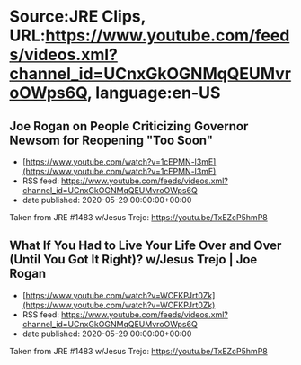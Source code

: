 # Source:JRE Clips, URL:https://www.youtube.com/feeds/videos.xml?channel_id=UCnxGkOGNMqQEUMvroOWps6Q, language:en-US

## Joe Rogan on People Criticizing Governor Newsom for Reopening "Too Soon"
 - [https://www.youtube.com/watch?v=1cEPMN-l3mE](https://www.youtube.com/watch?v=1cEPMN-l3mE)
 - RSS feed: https://www.youtube.com/feeds/videos.xml?channel_id=UCnxGkOGNMqQEUMvroOWps6Q
 - date published: 2020-05-29 00:00:00+00:00

Taken from JRE #1483 w/Jesus Trejo:
https://youtu.be/TxEZcP5hmP8

## What If You Had to Live Your Life Over and Over (Until You Got It Right)? w/Jesus Trejo | Joe Rogan
 - [https://www.youtube.com/watch?v=WCFKPJrt0Zk](https://www.youtube.com/watch?v=WCFKPJrt0Zk)
 - RSS feed: https://www.youtube.com/feeds/videos.xml?channel_id=UCnxGkOGNMqQEUMvroOWps6Q
 - date published: 2020-05-29 00:00:00+00:00

Taken from JRE #1483 w/Jesus Trejo:
https://youtu.be/TxEZcP5hmP8

